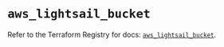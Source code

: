 # `aws_lightsail_bucket`

Refer to the Terraform Registry for docs: [`aws_lightsail_bucket`](https://registry.terraform.io/providers/hashicorp/aws/6.7.0/docs/resources/lightsail_bucket).
